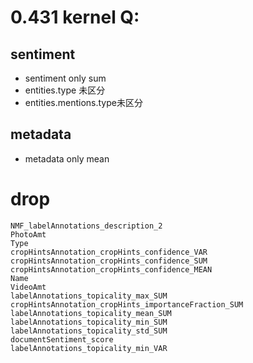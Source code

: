 # 0.431 kernel Q:
## sentiment
* sentiment only sum
* entities.type 未区分
* entities.mentions.type未区分
## metadata
* metadata only mean
# drop 
    NMF_labelAnnotations_description_2
    PhotoAmt
    Type
    cropHintsAnnotation_cropHints_confidence_VAR
    cropHintsAnnotation_cropHints_confidence_SUM
    cropHintsAnnotation_cropHints_confidence_MEAN
    Name
    VideoAmt
    labelAnnotations_topicality_max_SUM
    cropHintsAnnotation_cropHints_importanceFraction_SUM
    labelAnnotations_topicality_mean_SUM
    labelAnnotations_topicality_min_SUM
    labelAnnotations_topicality_std_SUM
    documentSentiment_score
    labelAnnotations_topicality_min_VAR
    
